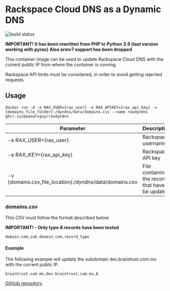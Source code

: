 # Rackspace Cloud DNS as a Dynamic DNS
![build status](https://github.com/peanutsguy/raxdyndns/actions/workflows/docker-image.yml/badge.svg)

**IMPORTANT! It has been rewritten from PHP to Python 3.9 (last version working with pyrax)**
**Also armv7 support has been dropped**

This container image can be used to update Rackspace Cloud DNS with the current public IP from where the container is running.

Rackspace API limits must be considered, in order to avoid getting rejected requests.

## Usage
```docker
docker run -d -e RAX_USER={rax_user} -e RAX_APIKEY={rax_api_key} -v {domains_file_folder}:/dyndns/data/domains.csv --name raxdyndns  ghcr.io/peanutsguy/raxdyndns
```

| Parameter | Description |
| - | - |
| -e RAX_USER={rax_user} | Rackspace username |
| -e RAX_KEY={rax_api_key} | Rackspace API key |
| -v {domains.csv_file_location}:/dyndns/data/domains.csv | File containing the records that have to be updated |

### domains.csv
This CSV must follow the format described below.

**IMPORTANT! - Only type A records have been tested**
```csv
domain.com,sub.domain.com,record_type
```
#### Example
The following example will update the subdomain dev.braintrust.com.mx with the current public IP.
```csv
braintrust.com.mx,dev.braintrust.com.mx,A
```

[GitHub repository](https://github.com/peanutsguy/raxdyndns)